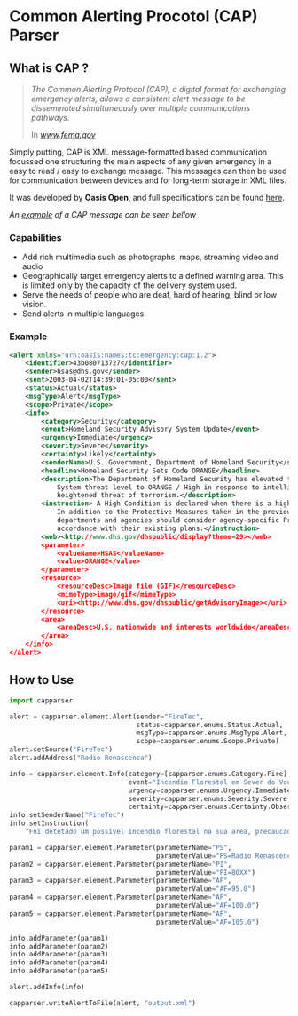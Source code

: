 # Common Alerting Procotol (CAP) Parser

## What is CAP ?

> *The Common Alerting Protocol (CAP), a digital format for exchanging emergency alerts, allows a consistent alert message to be disseminated simultaneously over multiple communications pathways.*
>
> In *www.fema.gov*

Simply putting, CAP is XML message-formatted based communication focussed one structuring the main aspects of any given emergency in a easy to read / easy to exchange message.
This messages can then be used for communication between devices and for long-term storage in XML files.

It was developed by **Oasis Open**, and full specifications can be found [here](https://docs.oasis-open.org/emergency/cap/v1.2/CAP-v1.2.html).

*An [example](#example) of a CAP message can be seen bellow*

### Capabilities

- Add rich multimedia such as photographs, maps, streaming video and audio
- Geographically target emergency alerts to a defined warning area. This is limited only by the capacity of the delivery system used.
- Serve the needs of people who are deaf, hard of hearing, blind or low vision.
- Send alerts in multiple languages.

### Example

``` XML
<alert xmlns="urn:oasis:names:tc:emergency:cap:1.2">
    <identifier>43b080713727</identifier>
    <sender>hsas@dhs.gov</sender>
    <sent>2003-04-02T14:39:01-05:00</sent>
    <status>Actual</status>
    <msgType>Alert</msgType>
    <scope>Private</scope>
    <info>
        <category>Security</category>
        <event>Homeland Security Advisory System Update</event>
        <urgency>Immediate</urgency>
        <severity>Severe</severity>
        <certainty>Likely</certainty>
        <senderName>U.S. Government, Department of Homeland Security</senderName>
        <headline>Homeland Security Sets Code ORANGE</headline>
        <description>The Department of Homeland Security has elevated the Homeland Security Advisory
            System threat level to ORANGE / High in response to intelligence which may indicate a
            heightened threat of terrorism.</description>
        <instruction> A High Condition is declared when there is a high risk of terrorist attacks.
            In addition to the Protective Measures taken in the previous Threat Conditions, Federal
            departments and agencies should consider agency-specific Protective Measures in
            accordance with their existing plans.</instruction>
        <web><http://www.dhs.gov/dhspublic/display?theme=29></web>
        <parameter>
            <valueName>HSAS</valueName>
            <value>ORANGE</value>
        </parameter>
        <resource>
            <resourceDesc>Image file (GIF)</resourceDesc>
            <mimeType>image/gif</mimeType>
            <uri><http://www.dhs.gov/dhspublic/getAdvisoryImage></uri>
        </resource>
        <area>
            <areaDesc>U.S. nationwide and interests worldwide</areaDesc>
        </area>
    </info>
</alert>
```

## How to Use

``` Python
import capparser

alert = capparser.element.Alert(sender="FireTec",
                                status=capparser.enums.Status.Actual,
                                msgType=capparser.enums.MsgType.Alert,
                                scope=capparser.enums.Scope.Private)
alert.setSource("FireTec")
alert.addAddress("Radio Renascenca")

info = capparser.element.Info(category=[capparser.enums.Category.Fire],
                              event="Incendio Florestal em Sever do Vouga",
                              urgency=capparser.enums.Urgency.Immediate,
                              severity=capparser.enums.Severity.Severe,
                              certainty=capparser.enums.Certainty.Observed)
info.setSenderName("FireTec")
info.setInstruction(
    "Foi detetado um possivel incendio florestal na sua area, precaucao e aconselhada.")

param1 = capparser.element.Parameter(parameterName="PS",
                                     parameterValue="PS=Radio Renascenca")
param2 = capparser.element.Parameter(parameterName="PI",
                                     parameterValue="PI=80XX")
param3 = capparser.element.Parameter(parameterName="AF",
                                     parameterValue="AF=95.0")
param4 = capparser.element.Parameter(parameterName="AF",
                                     parameterValue="AF=100.0")
param5 = capparser.element.Parameter(parameterName="AF",
                                     parameterValue="AF=105.0")

info.addParameter(param1)
info.addParameter(param2)
info.addParameter(param3)
info.addParameter(param4)
info.addParameter(param5)

alert.addInfo(info)

capparser.writeAlertToFile(alert, "output.xml")
```
